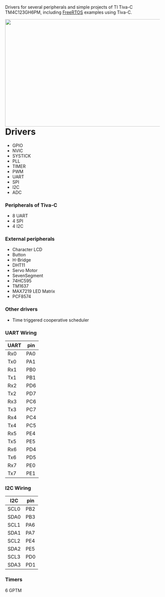 Drivers for several peripherals and simple projects of TI Tiva-C TM4C123GH6PM, including [FreeRTOS](https://github.com/Mohammed-AhmedAF/ARM/tree/master/tiva-c/examples/FreeRTOS) examples using Tiva-С.

<img align="right" width="600" height="350" src="https://www.ti.com/content/dam/ticom/images/products/ic/processors/evm-boards/ek-tm4c123gxl-top.png:meduim">

# Drivers
- GPIO
- NVIC
- SYSTICK
- PLL
- TIMER
- PWM
- UART
- SPI
- I2C
- ADC

### Peripherals of Tiva-C
* 8 UART
* 4 SPI
* 4 I2C

### External peripherals
* Character LCD
* Button
* H-Bridge
* DHT11
* Servo Motor
* SevenSegment
* 74HC595
* TM1637
* MAX7219 LED Matrix
* PCF8574

### Other drivers
* Time triggered cooperative scheduler

### UART Wiring
| UART | pin |
|---------|---------|
| Rx0 | PA0 |
| Tx0 | PA1 |
| Rx1 | PB0 |
| Tx1 | PB1 |
| Rx2 | PD6 |
| Tx2 | PD7 |
| Rx3 | PC6 |
| Tx3 | PC7 |
| Rx4 | PC4 |
| Tx4 | PC5 |
| Rx5 | PE4 |
| Tx5 | PE5 |
| Rx6 | PD4 |
| Tx6 | PD5 |
| Rx7 | PE0 |
| Tx7 | PE1 |

### I2C Wiring
| I2C | pin |
| ---- | ---- |
| SCL0 | PB2 |
| SDA0 | PB3 |
| SCL1 | PA6 |
| SDA1 | PA7 |
| SCL2 | PE4 |
| SDA2 | PE5 |
| SCL3 | PD0 |
| SDA3 | PD1 |

### Timers
6 GPTM
